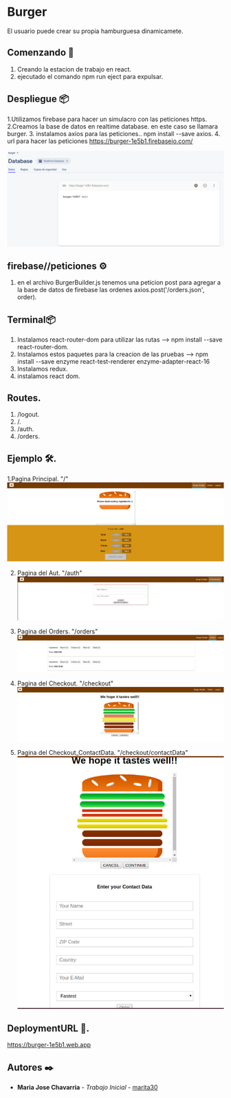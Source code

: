 # Burger
El usuario puede crear su propia hamburguesa dinamicamete.

## Comenzando 🚀
1. Creando la estacion de trabajo en react.
2. ejecutado el comando npm run eject para expulsar.

## Despliegue 📦
1.Utilizamos firebase para hacer un simulacro con las peticiones https.
2.Creamos la base de datos en realtime database. en este caso se llamara burger.
3. instalamos axios para las peticiones.. npm install --save axios.
4. url para hacer las peticiones https://burger-1e5b1.firebaseio.com/

 ![stack Overflow](https://github.com/marita30/Curso-Udemy/blob/master/burger/src/assets/images/firebase.png)

## firebase//peticiones ⚙️
1. en el archivo BurgerBuilder.js tenemos una peticion post para agregar a la base de datos de firebase las ordenes
axios.post('/orders.json', order).

## Terminal📦
1. Instalamos react-router-dom para utilizar las rutas --> npm install --save react-router-dom.
2. Instalamos estos paquetes para la creacion de las pruebas --> npm install --save enzyme react-test-renderer enzyme-adapter-react-16 
3. Instalamos redux.
4. instalamos react dom.

## Routes.
1. /logout.
2. /.
3. /auth.
4. /orders.

## Ejemplo 🛠️.
1.Pagina Principal. "/"
![stack Overflow](https://github.com/marita30/Curso-Udemy/blob/master/burger/src/assets/images/burgerBuilder.png)

2. Pagina del Aut. "/auth"
![stack Overflow](https://github.com/marita30/Curso-Udemy/blob/master/burger/src/assets/images/burgerBuilderAuth.png)

3. Pagina del Orders. "/orders"
![stack Overflow](https://github.com/marita30/Curso-Udemy/blob/master/burger/src/assets/images/burgerBuilderOrders.png)

4. Pagina del Checkout. "/checkout"
![stack Overflow](https://github.com/marita30/Curso-Udemy/blob/master/burger/src/assets/images/burgerBuilderCheckout.png)

5. Pagina del Checkout_ContactData. "/checkout/contactData"
![stack Overflow](https://github.com/marita30/Curso-Udemy/blob/master/burger/src/assets/images/burgerBuilderCheckoutContactData.png)



## DeploymentURL 📄.
https://burger-1e5b1.web.app

## Autores ✒️
* **Maria Jose Chavarria** - *Trabajo Inicial* - [marita30](https://github.com/marita30/Curso-Udemy/edit/master/burger)

